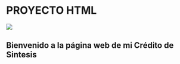 # PROYECTO HTML 
![](https://elpuig.xeill.net/custom/img/logo/logo400.webp)
 
## Bienvenido a la página web de mi Crédito de Sintesis
